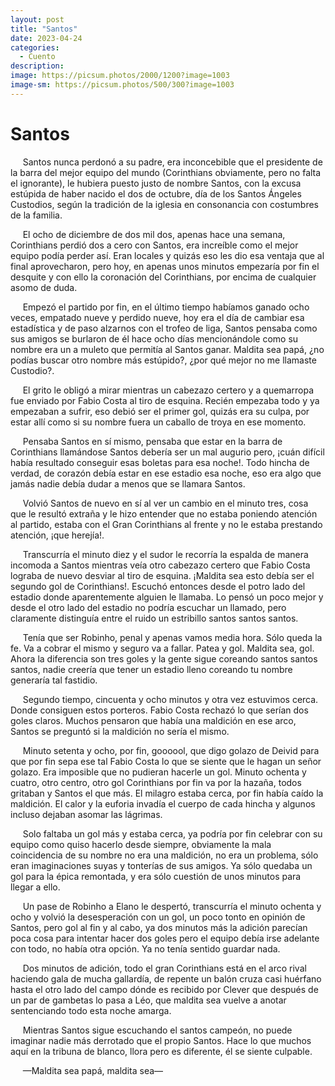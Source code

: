 ```yaml
---
layout: post
title: "Santos"
date: 2023-04-24
categories:
  - Cuento
description:
image: https://picsum.photos/2000/1200?image=1003
image-sm: https://picsum.photos/500/300?image=1003
---
```

# Santos

&nbsp;&nbsp;&nbsp;&nbsp;&nbsp;Santos nunca perdonó a su padre, era inconcebible que el presidente de la barra del mejor equipo del mundo (Corinthians obviamente, pero no falta el ignorante), le hubiera puesto justo de nombre Santos, con la excusa estúpida de haber nacido el dos de octubre, día de los Santos Ángeles Custodios, según la tradición de la iglesia en consonancia con costumbres de la familia.

&nbsp;&nbsp;&nbsp;&nbsp;&nbsp;El ocho de diciembre de dos mil dos, apenas hace una semana, Corinthians perdió dos a cero con Santos, era increíble como el mejor equipo podía perder así. Eran locales y quizás eso les dio esa ventaja que al final aprovecharon, pero hoy, en apenas unos minutos empezaría por fin el desquite y con ello la coronación del Corinthians, por encima de cualquier asomo de duda.

&nbsp;&nbsp;&nbsp;&nbsp;&nbsp;Empezó el partido por fin, en el último tiempo habíamos ganado ocho veces, empatado nueve y perdido nueve, hoy era el día de cambiar esa estadística y de paso alzarnos con el trofeo de liga, Santos pensaba como sus amigos se burlaron de él hace ocho días mencionándole como su nombre era un a muleto que permitía al Santos ganar. Maldita sea papá, ¿no podías buscar otro nombre más estúpido?, ¿por qué mejor no me llamaste Custodio?.

&nbsp;&nbsp;&nbsp;&nbsp;&nbsp;El grito le obligó a mirar mientras un cabezazo certero y a quemarropa fue enviado por Fabio Costa al tiro de esquina. Recién empezaba todo y ya empezaban a sufrir, eso debió ser el primer gol, quizás era su culpa, por estar allí como si su nombre fuera un caballo de troya en ese momento.

&nbsp;&nbsp;&nbsp;&nbsp;&nbsp;Pensaba Santos en sí mismo, pensaba que estar en la barra de Corinthians llamándose Santos debería ser un mal augurio pero, ¡cuán difícil había resultado conseguir esas boletas para esa noche!. Todo hincha de verdad, de corazón debía estar en ese estadio esa noche, eso era algo que jamás nadie debía dudar a menos que se llamara Santos.

&nbsp;&nbsp;&nbsp;&nbsp;&nbsp;Volvió Santos de nuevo en sí al ver un cambio en el minuto tres, cosa que le resultó extraña y le hizo entender que no estaba poniendo atención al partido, estaba con el Gran Corinthians al frente y no le estaba prestando atención, ¡que herejía!.

&nbsp;&nbsp;&nbsp;&nbsp;&nbsp;Transcurría el minuto diez y el sudor le recorría la espalda de manera incomoda a Santos mientras veía otro cabezazo certero que Fabio Costa lograba de nuevo desviar al tiro de esquina. ¡Maldita sea esto debía ser el segundo gol de Corinthians!. Escuchó entonces desde el potro lado del estadio donde aparentemente alguien le llamaba. Lo pensó un poco mejor y desde el otro lado del estadio no podría escuchar un llamado, pero claramente distinguía entre el ruido un estribillo santos santos santos.

&nbsp;&nbsp;&nbsp;&nbsp;&nbsp;Tenía que ser Robinho, penal y apenas vamos media hora. Sólo queda la fe. Va a cobrar el mismo y seguro va a fallar. Patea y gol. Maldita sea, gol. Ahora la diferencia son tres goles y la gente sigue coreando santos santos santos, nadie creería que tener un estadio lleno coreando tu nombre generaría tal fastidio.

&nbsp;&nbsp;&nbsp;&nbsp;&nbsp;Segundo tiempo, cincuenta y ocho minutos y otra vez estuvimos cerca. Donde consiguen estos porteros. Fabio Costa rechazó lo que serían dos goles claros. Muchos pensaron que había una maldición en ese arco, Santos se preguntó si la maldición no sería el mismo.

&nbsp;&nbsp;&nbsp;&nbsp;&nbsp;Minuto setenta y ocho, por fin, goooool, que digo golazo de Deivid para que por fin sepa ese tal Fabio Costa lo que se siente que le hagan un señor golazo. Era imposible que no pudieran hacerle un gol. Minuto ochenta y cuatro, otro centro, otro gol Corinthians por fin va por la hazaña, todos gritaban y Santos el que más. El milagro estaba cerca, por fin había caído la maldición. El calor y la euforia invadía el cuerpo de cada hincha y algunos incluso dejaban asomar las lágrimas.

&nbsp;&nbsp;&nbsp;&nbsp;&nbsp;Solo faltaba un gol más y estaba cerca, ya podría por fin celebrar con su equipo como quiso hacerlo desde siempre, obviamente la mala coincidencia de su nombre no era una maldición, no era un problema, sólo eran imaginaciones suyas y tonterías de sus amigos. Ya sólo quedaba un gol para la épica remontada, y era sólo cuestión de unos minutos para llegar a ello.

&nbsp;&nbsp;&nbsp;&nbsp;&nbsp;Un pase de Robinho a Elano le despertó, transcurría el minuto ochenta y ocho y volvió la desesperación con un gol, un poco tonto en opinión de Santos, pero gol al fin y al cabo, ya dos minutos más la adición parecían poca cosa para intentar hacer dos goles pero el equipo debía irse adelante con todo, no había otra opción. Ya no tenía sentido guardar nada.

&nbsp;&nbsp;&nbsp;&nbsp;&nbsp;Dos minutos de adición, todo el gran Corinthians está en el arco rival haciendo gala de mucha gallardía, de repente un balón cruza casi huérfano hasta el otro lado del campo dónde es recibido por Clever que después de un par de gambetas lo pasa a Léo, que maldita sea vuelve a anotar sentenciando todo esta noche amarga.

&nbsp;&nbsp;&nbsp;&nbsp;&nbsp;Mientras Santos sigue escuchando el santos campeón, no puede imaginar nadie más derrotado que el propio Santos. Hace lo que muchos aquí en la tribuna de blanco, llora pero es diferente, él se siente culpable.

&nbsp;&nbsp;&nbsp;&nbsp;&nbsp;—Maldita sea papá, maldita sea—